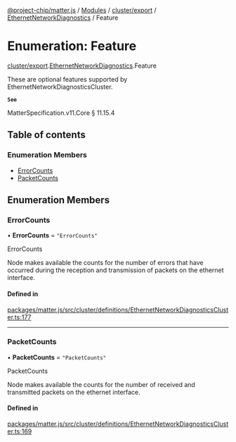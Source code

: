 [@project-chip/matter.js](../README.md) / [Modules](../modules.md) / [cluster/export](../modules/cluster_export.md) / [EthernetNetworkDiagnostics](../modules/cluster_export.EthernetNetworkDiagnostics.md) / Feature

# Enumeration: Feature

[cluster/export](../modules/cluster_export.md).[EthernetNetworkDiagnostics](../modules/cluster_export.EthernetNetworkDiagnostics.md).Feature

These are optional features supported by EthernetNetworkDiagnosticsCluster.

**`See`**

MatterSpecification.v11.Core § 11.15.4

## Table of contents

### Enumeration Members

- [ErrorCounts](cluster_export.EthernetNetworkDiagnostics.Feature.md#errorcounts)
- [PacketCounts](cluster_export.EthernetNetworkDiagnostics.Feature.md#packetcounts)

## Enumeration Members

### ErrorCounts

• **ErrorCounts** = ``"ErrorCounts"``

ErrorCounts

Node makes available the counts for the number of errors that have occurred during the reception and
transmission of packets on the ethernet interface.

#### Defined in

[packages/matter.js/src/cluster/definitions/EthernetNetworkDiagnosticsCluster.ts:177](https://github.com/project-chip/matter.js/blob/2d9f2165d2672864fda3496a6d0d5f93597f82c6/packages/matter.js/src/cluster/definitions/EthernetNetworkDiagnosticsCluster.ts#L177)

___

### PacketCounts

• **PacketCounts** = ``"PacketCounts"``

PacketCounts

Node makes available the counts for the number of received and transmitted packets on the ethernet interface.

#### Defined in

[packages/matter.js/src/cluster/definitions/EthernetNetworkDiagnosticsCluster.ts:169](https://github.com/project-chip/matter.js/blob/2d9f2165d2672864fda3496a6d0d5f93597f82c6/packages/matter.js/src/cluster/definitions/EthernetNetworkDiagnosticsCluster.ts#L169)
